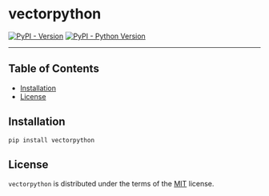 # vectorpython

[![PyPI - Version](https://img.shields.io/pypi/v/vectorpython.svg)](https://pypi.org/project/vectorpython)
[![PyPI - Python Version](https://img.shields.io/pypi/pyversions/vectorpython.svg)](https://pypi.org/project/vectorpython)

-----

## Table of Contents

- [Installation](#installation)
- [License](#license)

## Installation

```console
pip install vectorpython
```

## License

`vectorpython` is distributed under the terms of the [MIT](https://spdx.org/licenses/MIT.html) license.
